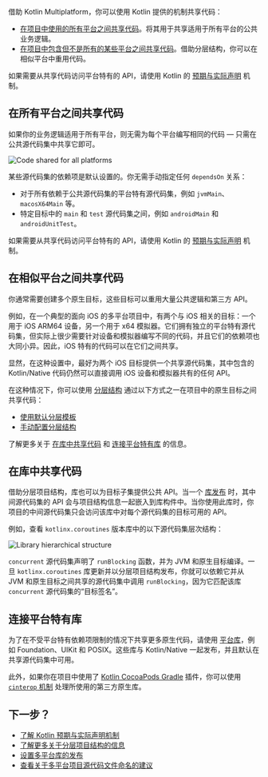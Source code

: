 [//]: # (title: 在平台间共享代码)

借助 Kotlin Multiplatform，你可以使用 Kotlin 提供的机制共享代码：
 
* [在项目中使用的所有平台之间共享代码](#share-code-on-all-platforms)。将其用于共享适用于所有平台的公共业务逻辑。
* [在项目中包含但不是所有的某些平台之间共享代码](#share-code-on-similar-platforms)。借助分层结构，你可以在相似平台中重用代码。

如果需要从共享代码访问平台特有的 API，请使用 Kotlin 的 [预期与实际声明](multiplatform-expect-actual.md) 机制。

## 在所有平台之间共享代码

如果你的业务逻辑适用于所有平台，则无需为每个平台编写相同的代码 — 只需在公共源代码集中共享它即可。

![Code shared for all platforms](flat-structure.svg)

某些源代码集的依赖项是默认设置的。你无需手动指定任何 `dependsOn` 关系：
* 对于所有依赖于公共源代码集的平台特有源代码集，例如 `jvmMain`、`macosX64Main` 等。
* 特定目标中的 `main` 和 `test` 源代码集之间，例如 `androidMain` 和 `androidUnitTest`。

如果需要从共享代码访问平台特有的 API，请使用 Kotlin 的 [预期与实际声明](multiplatform-expect-actual.md) 机制。

## 在相似平台之间共享代码

你通常需要创建多个原生目标，这些目标可以重用大量公共逻辑和第三方 API。

例如，在一个典型的面向 iOS 的多平台项目中，有两个与 iOS 相关的目标：一个用于 iOS ARM64 设备，另一个用于 x64 模拟器。它们拥有独立的平台特有源代码集，但实际上很少需要针对设备和模拟器编写不同的代码，并且它们的依赖项也大同小异。因此，iOS 特有的代码可以在它们之间共享。

显然，在这种设置中，最好为两个 iOS 目标提供一个共享源代码集，其中包含的 Kotlin/Native 代码仍然可以直接调用 iOS 设备和模拟器共有的任何 API。

在这种情况下，你可以使用 [分层结构](multiplatform-hierarchy.md) 通过以下方式之一在项目中的原生目标之间共享代码：

* [使用默认分层模板](multiplatform-hierarchy.md#default-hierarchy-template)
* [手动配置分层结构](multiplatform-hierarchy.md#manual-configuration)

了解更多关于 [在库中共享代码](#share-code-in-libraries) 和 [连接平台特有库](#connect-platform-specific-libraries) 的信息。

## 在库中共享代码

借助分层项目结构，库也可以为目标子集提供公共 API。当一个 [库发布](multiplatform-publish-lib-setup.md) 时，其中间源代码集的 API 会与项目结构信息一起嵌入到库构件中。当你使用此库时，你项目的中间源代码集只会访问该库中对每个源代码集的目标可用的 API。

例如，查看 `kotlinx.coroutines` 版本库中的以下源代码集层次结构：

![Library hierarchical structure](lib-hierarchical-structure.svg)

`concurrent` 源代码集声明了 `runBlocking` 函数，并为 JVM 和原生目标编译。一旦 `kotlinx.coroutines` 库更新并以分层项目结构发布，你就可以依赖它并从 JVM 和原生目标之间共享的源代码集中调用 `runBlocking`，因为它匹配该库 `concurrent` 源代码集的“目标签名”。

## 连接平台特有库

为了在不受平台特有依赖项限制的情况下共享更多原生代码，请使用 [平台库](https://kotlinlang.org/docs/native-platform-libs.html)，例如 Foundation、UIKit 和 POSIX。这些库与 Kotlin/Native 一起发布，并且默认在共享源代码集中可用。

此外，如果你在项目中使用了 [Kotlin CocoaPods Gradle](multiplatform-cocoapods-overview.md) 插件，你可以使用 [`cinterop` 机制](https://kotlinlang.org/docs/native-c-interop.html) 处理所使用的第三方原生库。

## 下一步？

* [了解 Kotlin 预期与实际声明机制](multiplatform-expect-actual.md)
* [了解更多关于分层项目结构的信息](multiplatform-hierarchy.md)
* [设置多平台库的发布](multiplatform-publish-lib-setup.md)
* [查看关于多平台项目源代码文件命名的建议](https://kotlinlang.org/docs/coding-conventions.html#source-file-names)